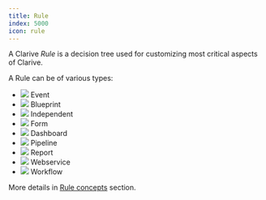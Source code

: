 ```yaml
---
title: Rule
index: 5000
icon: rule
---
```


A Clarive *Rule* is a decision tree used for customizing most critical aspects of Clarive.

A Rule can be of various types:

- ![](/static/images/icons/event.svg) Event
- ![](/static/images/icons/blueprint.svg) Blueprint
- ![](/static/images/icons/rule.svg) Independent
- ![](/static/images/icons/form.svg) Form
- ![](/static/images/icons/dashboard.svg) Dashboard
- ![](/static/images/icons/job.svg) Pipeline
- ![](/static/images/icons/report.svg) Report
- ![](/static/images/icons/rule-webservice.svg) Webservice
- ![](/static/images/icons/workflow.svg) Workflow

More details in [Rule concepts](/ee/rules/rule-concepts) section.
